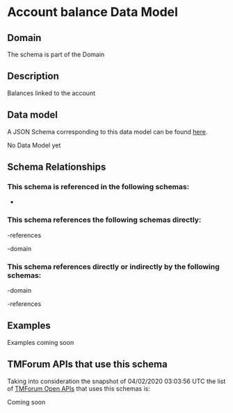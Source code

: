# Account balance Data Model

## Domain

The  schema is part of the  Domain

## Description

Balances linked to the account

## Data model

A JSON Schema corresponding to this data model can be found
[here](https://github.com/tmforum-rand/schemas/blob/candidates/EngagedParty/AccountBalance.schema.json).

No Data Model yet

## Schema Relationships

### This schema is referenced in the following schemas:

-

### This schema references the following schemas directly:

-references

-domain

### This schema references directly or indirectly by the following schemas:

-domain

-references



## Examples

Examples coming soon

## TMForum APIs that use this schema

Taking into consideration the snapshot of 04/02/2020 03:03:56 UTC the list of [TMForum Open APIs](https://www.tmforum.org/open-apis/) that uses this schemas is:

Coming soon